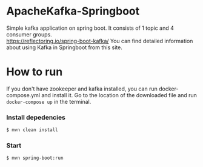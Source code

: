# ApacheKafka-Springboot
Simple kafka application on spring boot. It consists of 1 topic and 4 consumer groups.
<br>
https://reflectoring.io/spring-boot-kafka/ You can find detailed information about using Kafka in Springboot from this site.

# How to run
If you don't have zookeeper and kafka installed, you can run docker-compose.yml and install it. Go to the location of the downloaded file and run `docker-compose up` in the terminal.
<br>
### Install depedencies

```sh
$ mvn clean install
```

### Start

```sh
$ mvn spring-boot:run
```
